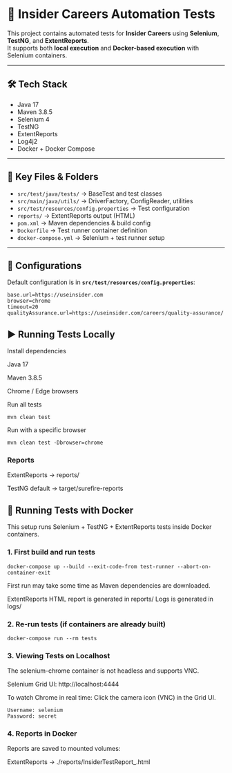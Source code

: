 # 🚀 Insider Careers Automation Tests

This project contains automated tests for **Insider Careers** using **Selenium**, **TestNG**, and **ExtentReports**.  
It supports both **local execution** and **Docker-based execution** with Selenium containers.

---

## 🛠️ Tech Stack
- Java 17
- Maven 3.8.5
- Selenium 4
- TestNG
- ExtentReports
- Log4j2
- Docker + Docker Compose

---

## 📂 Key Files & Folders
- `src/test/java/tests/` → BaseTest and test classes
- `src/main/java/utils/` → DriverFactory, ConfigReader, utilities
- `src/test/resources/config.properties` → Test configuration
- `reports/` → ExtentReports output (HTML)
- `pom.xml` → Maven dependencies & build config
- `Dockerfile` → Test runner container definition
- `docker-compose.yml` → Selenium + test runner setup

---

## 📄 Configurations

Default configuration is in **`src/test/resources/config.properties`**:

```properties
base.url=https://useinsider.com
browser=chrome
timeout=20
qualityAssurance.url=https://useinsider.com/careers/quality-assurance/
```

## ▶️ Running Tests Locally
Install dependencies

Java 17

Maven 3.8.5

Chrome / Edge browsers

Run all tests

```
mvn clean test

```
Run with a specific browser
```
mvn clean test -Dbrowser=chrome

```
### Reports

ExtentReports → reports/

TestNG default → target/surefire-reports

## 🐳 Running Tests with Docker
This setup runs Selenium + TestNG + ExtentReports tests inside Docker containers.

### 1. First build and run tests
```
docker-compose up --build --exit-code-from test-runner --abort-on-container-exit
```
First run may take some time as Maven dependencies are downloaded.

ExtentReports HTML report is generated in reports/
Logs is generated in logs/

### 2. Re-run tests (if containers are already built)
```
docker-compose run --rm tests
```
### 3. Viewing Tests on Localhost
The selenium-chrome container is not headless and supports VNC.

Selenium Grid UI: http://localhost:4444

To watch Chrome in real time: Click the camera icon (VNC) in the Grid UI.
```
Username: selenium
Password: secret
```
### 4. Reports in Docker
Reports are saved to mounted volumes:

ExtentReports → ./reports/InsiderTestReport_<timestamp>.html




